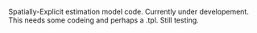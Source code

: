 
Spatially-Explicit estimation model code. Currently under developement. This needs some codeing and perhaps a .tpl. Still testing.
